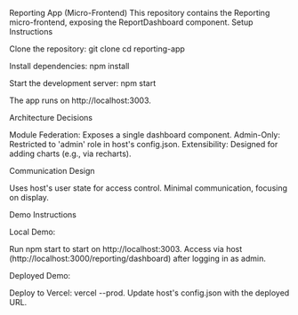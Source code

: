 Reporting App (Micro-Frontend)
This repository contains the Reporting micro-frontend, exposing the ReportDashboard component.
Setup Instructions

Clone the repository:
git clone <repository-url>
cd reporting-app


Install dependencies:
npm install


Start the development server:
npm start

The app runs on http://localhost:3003.


Architecture Decisions

Module Federation: Exposes a single dashboard component.
Admin-Only: Restricted to 'admin' role in host's config.json.
Extensibility: Designed for adding charts (e.g., via recharts).

Communication Design

Uses host's user state for access control.
Minimal communication, focusing on display.

Demo Instructions

Local Demo:

Run npm start to start on http://localhost:3003.
Access via host (http://localhost:3000/reporting/dashboard) after logging in as admin.


Deployed Demo:

Deploy to Vercel: vercel --prod.
Update host's config.json with the deployed URL.
